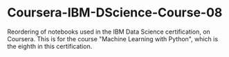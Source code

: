 # Coursera-IBM-DScience-Course-08
Reordering of notebooks used in the IBM Data Science certification, on Coursera. This is for the course "Machine Learning with Python", which is the eighth in this certification.
